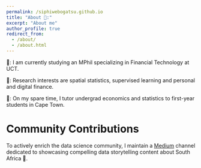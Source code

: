 ```yaml
---
permalink: /siphiwebogatsu.github.io
title: "About 📌:"
excerpt: "About me"
author_profile: true
redirect_from: 
  - /about/
  - /about.html
---
```



👔: I am currently studying an MPhil specializing in Financial Technology at UCT.

🎯: Research interests are spatial statistics, supervised learning and personal and digital finance. 

🎨: On my spare time, I tutor undergrad economics and statistics to first-year students in Cape Town. 



# Community Contributions 

To actively enrich the data science community, I maintain a [Medium](https://siphiwebogatsu.medium.com/) channel dedicated to showcasing compelling data storytelling content about South Africa 🌇.

